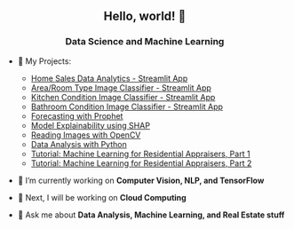 <h2 align="center">Hello, world! 👋</h1>
<h3 align="center">Data Science and Machine Learning</h3> 

- 📃 My Projects:
     -  [Home Sales Data Analytics - Streamlit App](https://github.com/AngeloDSML/Analytics_Streamlit_App)
     -  [Area/Room Type Image Classifier - Streamlit App](https://angelodsml-area-type-home-xouzqp.streamlit.app/)
     -  [Kitchen Condition Image Classifier - Streamlit App](https://angelodsml-kitchen-condition-home-o0ra9b.streamlit.app/)
     -  [Bathroom Condition Image Classifier - Streamlit App](https://angelodsml-bathroom-condition-home-dsz2tt.streamlit.app/)
     -  [Forecasting with Prophet](https://github.com/AngeloDSML/Prophet_Forecast)  
     -  [Model Explainability using SHAP](https://github.com/AngeloDSML/Explainability_SHAP)
     -  [Reading Images with OpenCV](https://github.com/AngeloDSML/Reading_Images_with_OpenCV)
     -  [Data Analysis with Python](https://github.com/AngeloDSML/Data_Analysis_with_Python)
     -  [Tutorial: Machine Learning for Residential Appraisers, Part 1](https://github.com/AngeloDSML/Home_Valuation_Part_1)
     -  [Tutorial: Machine Learning for Residential Appraisers, Part 2](https://github.com/AngeloDSML/Home_Valuation_Part_2)
 
- 🌱 I’m currently working on **Computer Vision, NLP, and TensorFlow**

- 🔮 Next, I will be working on **Cloud Computing**

- 💬 Ask me about **Data Analysis, Machine Learning, and Real Estate stuff**



